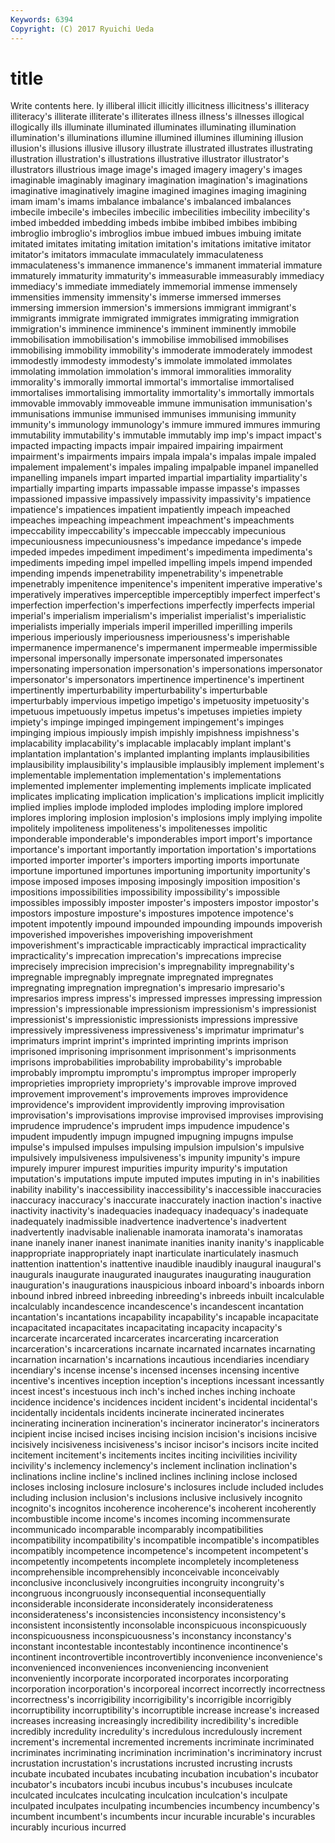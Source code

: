 ```yaml
---
Keywords: 6394 
Copyright: (C) 2017 Ryuichi Ueda
---
```


# title

Write contents here.
ly illiberal illicit illicitly
illicitness illicitness's illiteracy illiteracy's illiterate illiterate's illiterates illness illness's illnesses
illogical illogically ills illuminate illuminated illuminates illuminating illumination illumination's illuminations
illumine illumined illumines illumining illusion illusion's illusions illusive illusory illustrate
illustrated illustrates illustrating illustration illustration's illustrations illustrative illustrator illustrator's illustrators
illustrious image image's imaged imagery imagery's images imaginable imaginably imaginary
imagination imagination's imaginations imaginative imaginatively imagine imagined imagines imaging imagining
imam imam's imams imbalance imbalance's imbalanced imbalances imbecile imbecile's imbeciles
imbecilic imbecilities imbecility imbecility's imbed imbedded imbedding imbeds imbibe imbibed
imbibes imbibing imbroglio imbroglio's imbroglios imbue imbued imbues imbuing imitate
imitated imitates imitating imitation imitation's imitations imitative imitator imitator's imitators
immaculate immaculately immaculateness immaculateness's immanence immanence's immanent immaterial immature immaturely
immaturity immaturity's immeasurable immeasurably immediacy immediacy's immediate immediately immemorial immense
immensely immensities immensity immensity's immerse immersed immerses immersing immersion immersion's
immersions immigrant immigrant's immigrants immigrate immigrated immigrates immigrating immigration immigration's
imminence imminence's imminent imminently immobile immobilisation immobilisation's immobilise immobilised immobilises
immobilising immobility immobility's immoderate immoderately immodest immodestly immodesty immodesty's immolate
immolated immolates immolating immolation immolation's immoral immoralities immorality immorality's immorally
immortal immortal's immortalise immortalised immortalises immortalising immortality immortality's immortally immortals
immovable immovably immoveable immune immunisation immunisation's immunisations immunise immunised immunises
immunising immunity immunity's immunology immunology's immure immured immures immuring immutability
immutability's immutable immutably imp imp's impact impact's impacted impacting impacts
impair impaired impairing impairment impairment's impairments impairs impala impala's impalas
impale impaled impalement impalement's impales impaling impalpable impanel impanelled impanelling
impanels impart imparted impartial impartiality impartiality's impartially imparting imparts impassable
impasse impasse's impasses impassioned impassive impassively impassivity impassivity's impatience impatience's
impatiences impatient impatiently impeach impeached impeaches impeaching impeachment impeachment's impeachments
impeccability impeccability's impeccable impeccably impecunious impecuniousness impecuniousness's impedance impedance's impede
impeded impedes impediment impediment's impedimenta impedimenta's impediments impeding impel impelled
impelling impels impend impended impending impends impenetrability impenetrability's impenetrable impenetrably
impenitence impenitence's impenitent imperative imperative's imperatively imperatives imperceptible imperceptibly imperfect
imperfect's imperfection imperfection's imperfections imperfectly imperfects imperial imperial's imperialism imperialism's
imperialist imperialist's imperialistic imperialists imperially imperials imperil imperilled imperilling imperils
imperious imperiously imperiousness imperiousness's imperishable impermanence impermanence's impermanent impermeable impermissible
impersonal impersonally impersonate impersonated impersonates impersonating impersonation impersonation's impersonations impersonator
impersonator's impersonators impertinence impertinence's impertinent impertinently imperturbability imperturbability's imperturbable imperturbably
impervious impetigo impetigo's impetuosity impetuosity's impetuous impetuously impetus impetus's impetuses
impieties impiety impiety's impinge impinged impingement impingement's impinges impinging impious
impiously impish impishly impishness impishness's implacability implacability's implacable implacably implant
implant's implantation implantation's implanted implanting implants implausibilities implausibility implausibility's implausible
implausibly implement implement's implementable implementation implementation's implementations implemented implementer implementing
implements implicate implicated implicates implicating implication implication's implications implicit implicitly
implied implies implode imploded implodes imploding implore implored implores imploring
implosion implosion's implosions imply implying impolite impolitely impoliteness impoliteness's impolitenesses
impolitic imponderable imponderable's imponderables import import's importance importance's important importantly
importation importation's importations imported importer importer's importers importing imports importunate
importune importuned importunes importuning importunity importunity's impose imposed imposes imposing
imposingly imposition imposition's impositions impossibilities impossibility impossibility's impossible impossibles impossibly
imposter imposter's imposters impostor impostor's impostors imposture imposture's impostures impotence
impotence's impotent impotently impound impounded impounding impounds impoverish impoverished impoverishes
impoverishing impoverishment impoverishment's impracticable impracticably impractical impracticality impracticality's imprecation imprecation's
imprecations imprecise imprecisely imprecision imprecision's impregnability impregnability's impregnable impregnably impregnate
impregnated impregnates impregnating impregnation impregnation's impresario impresario's impresarios impress impress's
impressed impresses impressing impression impression's impressionable impressionism impressionism's impressionist impressionist's
impressionistic impressionists impressions impressive impressively impressiveness impressiveness's imprimatur imprimatur's imprimaturs
imprint imprint's imprinted imprinting imprints imprison imprisoned imprisoning imprisonment imprisonment's
imprisonments imprisons improbabilities improbability improbability's improbable improbably impromptu impromptu's impromptus
improper improperly improprieties impropriety impropriety's improvable improve improved improvement improvement's
improvements improves improvidence improvidence's improvident improvidently improving improvisation improvisation's improvisations
improvise improvised improvises improvising imprudence imprudence's imprudent imps impudence impudence's
impudent impudently impugn impugned impugning impugns impulse impulse's impulsed impulses
impulsing impulsion impulsion's impulsive impulsively impulsiveness impulsiveness's impunity impunity's impure
impurely impurer impurest impurities impurity impurity's imputation imputation's imputations impute
imputed imputes imputing in in's inabilities inability inability's inaccessibility inaccessibility's
inaccessible inaccuracies inaccuracy inaccuracy's inaccurate inaccurately inaction inaction's inactive inactivity
inactivity's inadequacies inadequacy inadequacy's inadequate inadequately inadmissible inadvertence inadvertence's inadvertent
inadvertently inadvisable inalienable inamorata inamorata's inamoratas inane inanely inaner inanest
inanimate inanities inanity inanity's inapplicable inappropriate inappropriately inapt inarticulate inarticulately
inasmuch inattention inattention's inattentive inaudible inaudibly inaugural inaugural's inaugurals inaugurate
inaugurated inaugurates inaugurating inauguration inauguration's inaugurations inauspicious inboard inboard's inboards
inborn inbound inbred inbreed inbreeding inbreeding's inbreeds inbuilt incalculable incalculably
incandescence incandescence's incandescent incantation incantation's incantations incapability incapability's incapable incapacitate
incapacitated incapacitates incapacitating incapacity incapacity's incarcerate incarcerated incarcerates incarcerating incarceration
incarceration's incarcerations incarnate incarnated incarnates incarnating incarnation incarnation's incarnations incautious
incendiaries incendiary incendiary's incense incense's incensed incenses incensing incentive incentive's
incentives inception inception's inceptions incessant incessantly incest incest's incestuous inch
inch's inched inches inching inchoate incidence incidence's incidences incident incident's
incidental incidental's incidentally incidentals incidents incinerate incinerated incinerates incinerating incineration
incineration's incinerator incinerator's incinerators incipient incise incised incises incising incision
incision's incisions incisive incisively incisiveness incisiveness's incisor incisor's incisors incite
incited incitement incitement's incitements incites inciting incivilities incivility incivility's inclemency
inclemency's inclement inclination inclination's inclinations incline incline's inclined inclines inclining
inclose inclosed incloses inclosing inclosure inclosure's inclosures include included includes
including inclusion inclusion's inclusions inclusive inclusively incognito incognito's incognitos incoherence
incoherence's incoherent incoherently incombustible income income's incomes incoming incommensurate incommunicado
incomparable incomparably incompatibilities incompatibility incompatibility's incompatible incompatible's incompatibles incompatibly incompetence
incompetence's incompetent incompetent's incompetently incompetents incomplete incompletely incompleteness incomprehensible incomprehensibly
inconceivable inconceivably inconclusive inconclusively incongruities incongruity incongruity's incongruous incongruously inconsequential
inconsequentially inconsiderable inconsiderate inconsiderately inconsiderateness inconsiderateness's inconsistencies inconsistency inconsistency's inconsistent
inconsistently inconsolable inconspicuous inconspicuously inconspicuousness inconspicuousness's inconstancy inconstancy's inconstant incontestable
incontestably incontinence incontinence's incontinent incontrovertible incontrovertibly inconvenience inconvenience's inconvenienced inconveniences
inconveniencing inconvenient inconveniently incorporate incorporated incorporates incorporating incorporation incorporation's incorporeal
incorrect incorrectly incorrectness incorrectness's incorrigibility incorrigibility's incorrigible incorrigibly incorruptibility incorruptibility's
incorruptible increase increase's increased increases increasing increasingly incredibility incredibility's incredible
incredibly incredulity incredulity's incredulous incredulously increment increment's incremental incremented increments
incriminate incriminated incriminates incriminating incrimination incrimination's incriminatory incrust incrustation incrustation's
incrustations incrusted incrusting incrusts incubate incubated incubates incubating incubation incubation's
incubator incubator's incubators incubi incubus incubus's incubuses inculcate inculcated inculcates
inculcating inculcation inculcation's inculpate inculpated inculpates inculpating incumbencies incumbency incumbency's
incumbent incumbent's incumbents incur incurable incurable's incurables incurably incurious incurred
